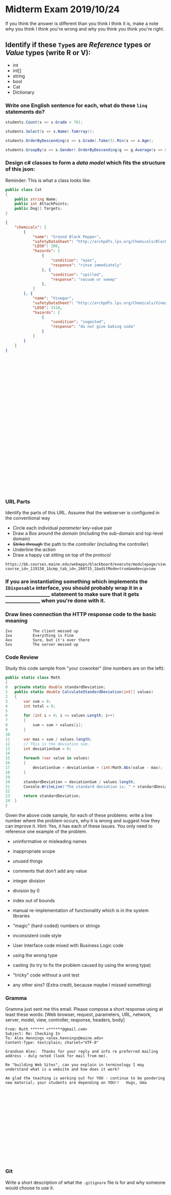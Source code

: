 # Midterm Exam 2019/10/24
If you think the answer is different than you think I think it is, make a note why you think I think you're wrong and why you think you think you're right.

## Identify if these `Type`s are *Reference* types or *Value* types (write R or V):
  * int
  * int[]
  * string
  * bool
  * Cat
  * Dictionary<int>
  
### Write one English sentence for each, what do these `linq` statements do?
```c#
students.Count(s => s.Grade > 70);
```


```c#
students.Select(s => s.Name).ToArray();
```


```c#
students.OrderByDescending(s => s.Grade).Take(5).Min(s => s.Age);
```


```c#
students.GroupBy(s => s.Gender).OrderByDescending(g => g.Average(s => s.Grade)).First().Key;
```


### Design c# classes to form a *data model* which fits the structure of this json:
Reminder: This is what a class looks like:
```c#
public class Cat
{
	public string Name;
	public int AttackPoints;
	public Dog[] Targets;
}
```
```json
{
    "chemicals": [
        {
            "name": "Ground Black Pepper",
            "safetyDataSheet": "http://archpdfs.lps.org/Chemicals/Black_pepper.pdf",
            "LD50": 200,
            "hazards": [
                {
                    "condition": "eyes",
                    "response": "rinse immediately"
                }, {
                    "condition": "spilled",
                    "response": "vacuum or sweep"
                },
            ]
        }, {
            "name": "Vinegar",
            "safetyDataSheet": "http://archpdfs.lps.org/Chemicals/Vinegar.pdf",
            "LD50": 3310,
            "hazards": [
                {
                    "condition": "ingested",
                    "response": "do not give baking soda"
                }
            ]
        }
    ]
}

































```
### URL Parts
Identify the parts of this URL. Assume that the webserver is configured in the conventional way
* Circle each individual *parameter* key-value pair
* Draw a Box around the *domain* (including the sub-domain and top-level domain)
* ~~Strike through~~ the path to the *controller* (including the controller)
* Underline the *action*
* Draw a happy cat sitting on top of the *protocol*


```
https://bb.courses.maine.edu/webapps/blackboard/execute/modulepage/view?course_id=_119158_1&cmp_tab_id=_260715_1&editMode=true&mode=cpview
```


### If you are instantiating something which implements the `IDisposable` interface, you should probably wrap it in a __________________ statement to make sure that it gets ______________ when you're done with it.

### Draw lines connection the HTTP response code to the basic meaning
```
2xx			The client messed up
3xx			Everything is Fine
4xx			Sure, but it's over there
5xx			The server messed up
```

### Code Review
Study this code sample from "your coworker" (line numbers are on the left):
```c#
public static class Math
{
0	private static double standardDeviation;
1	public static double CalculateStandardDeviation(int[] values)
2	{
3		var sum = 0;
4		int total = 0;
5
6		for (int i = 0; i <= values.Length; i++)
7		{
8			sum = sum + values[i];
9		}
10
11		var max = sum / values.length;
12		// This is the deviation sum.
13		int deviationSum = 0;
14
15		foreach (var value in values)
16		{
17			deviationSum = deviationSum + (int)Math.Abs(value - max);
18		}
19
20		standardDeviation = deviationSum / values.length;
21		Console.WriteLine("The standard deviation is: " + standardDeviation);
22
23		return standardDeviation;
24	}
}
```
Given the above code sample, for each of these problems: write a line number where the problem occurs, why it is wrong and suggest how they can improve it.
Hint: Yes, it has each of these issues. You only need to reference one example of the problem.
* uninformative or misleading names


* inappropriate scope


* unused things


* comments that don't add any value


* integer division


* division by 0


* index out of bounds


* manual re-implementation of functionality which is in the system libraries


* "magic" (hard-coded) numbers or strings


* inconsistent code style


* User Interface code mixed with Business Logic code


* using the wrong type


* casting (to try to fix the problem caused by using the wrong type)


* "tricky" code without a unit test


* any other sins? (Extra credit, because maybe I missed something)


### Gramma
Gramma just sent me this email. Please compose a short response using at least these words:
[Web browser, request, parameters, URL, network, server, model, view, controller, response, headers, body]
```
From: Ruth ****** <******@gmail.com>
Subject: Re: Checking In
To: Alex Hennings <alex.hennings@maine.edu>
Content-Type: text/plain; charset="UTF-8"

Grandson Alex:  Thanks for your reply and info re preferred mailing address - duly noted (look for mail from me).

Re "building Web Sites", can you explain in terminology I may understand what is a website and how does it work?

Am glad the teaching is working out for YOU - continue to be pondering new material; your students are depending on YOU!!   Hugs, Gma


















```

### Git
Write a short description of what the `.gitignore` file is for and why someone would choose to use it.





